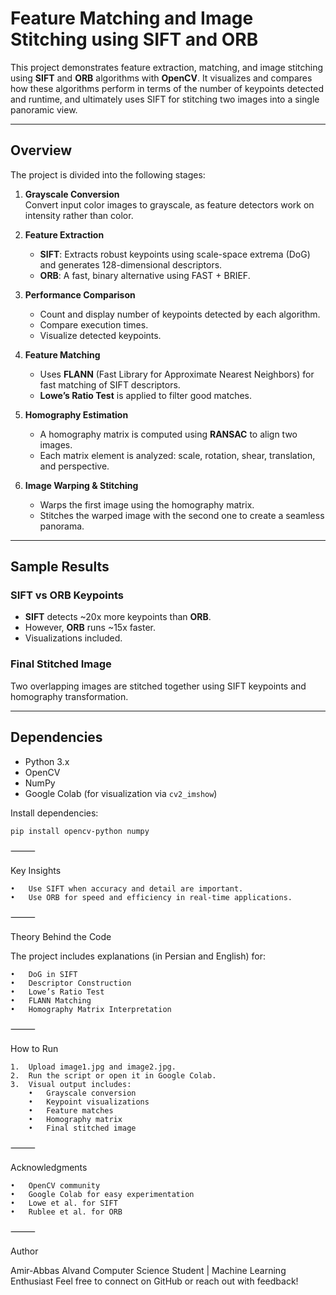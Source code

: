 #  Feature Matching and Image Stitching using SIFT and ORB

This project demonstrates feature extraction, matching, and image stitching using **SIFT** and **ORB** algorithms with **OpenCV**. It visualizes and compares how these algorithms perform in terms of the number of keypoints detected and runtime, and ultimately uses SIFT for stitching two images into a single panoramic view.

---

##  Overview

The project is divided into the following stages:

1. **Grayscale Conversion**  
   Convert input color images to grayscale, as feature detectors work on intensity rather than color.

2. **Feature Extraction**  
   - **SIFT**: Extracts robust keypoints using scale-space extrema (DoG) and generates 128-dimensional descriptors.  
   - **ORB**: A fast, binary alternative using FAST + BRIEF.

3. **Performance Comparison**  
   - Count and display number of keypoints detected by each algorithm.  
   - Compare execution times.  
   - Visualize detected keypoints.

4. **Feature Matching**  
   - Uses **FLANN** (Fast Library for Approximate Nearest Neighbors) for fast matching of SIFT descriptors.  
   - **Lowe’s Ratio Test** is applied to filter good matches.

5. **Homography Estimation**  
   - A homography matrix is computed using **RANSAC** to align two images.  
   - Each matrix element is analyzed: scale, rotation, shear, translation, and perspective.

6. **Image Warping & Stitching**  
   - Warps the first image using the homography matrix.  
   - Stitches the warped image with the second one to create a seamless panorama.

---

##  Sample Results

###  SIFT vs ORB Keypoints

- **SIFT** detects ~20x more keypoints than **ORB**.
- However, **ORB** runs ~15x faster.
- Visualizations included.

###  Final Stitched Image

Two overlapping images are stitched together using SIFT keypoints and homography transformation.

---

##  Dependencies

- Python 3.x
- OpenCV
- NumPy
- Google Colab (for visualization via `cv2_imshow`)

Install dependencies:
```bash
pip install opencv-python numpy
```
⸻

Key Insights

	•	Use SIFT when accuracy and detail are important.
	•	Use ORB for speed and efficiency in real-time applications.

⸻

Theory Behind the Code

The project includes explanations (in Persian and English) for:

	•	DoG in SIFT
	•	Descriptor Construction
	•	Lowe’s Ratio Test
	•	FLANN Matching
	•	Homography Matrix Interpretation

⸻

 How to Run
 
	1.	Upload image1.jpg and image2.jpg.
	2.	Run the script or open it in Google Colab.
	3.	Visual output includes:
		•	Grayscale conversion
		•	Keypoint visualizations
		•	Feature matches
		•	Homography matrix
		•	Final stitched image


⸻

Acknowledgments

	•	OpenCV community
	•	Google Colab for easy experimentation
	•	Lowe et al. for SIFT
	•	Rublee et al. for ORB

⸻

Author

Amir-Abbas Alvand
Computer Science Student | Machine Learning Enthusiast
Feel free to connect on GitHub or reach out with feedback!
